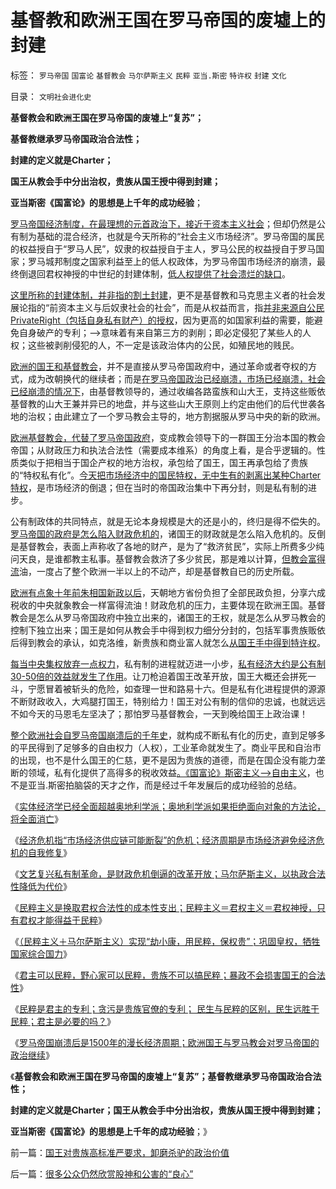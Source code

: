 # 基督教和欧洲王国在罗马帝国的废墟上的封建

标签： `罗马帝国` `国富论` `基督教会` `马尔萨斯主义` `民粹` `亚当.斯密` `特许权` `封建` `文化` 

目录： `文明社会进化史`

**基督教会和欧洲王国在罗马帝国的废墟上“复苏”；**

**基督教继承罗马帝国政治合法性；**

**封建的定义就是Charter；**

**国王从教会手中分出治权，贵族从国王授中得到封建；**

**亚当斯密《国富论》的思想是上千年的成功经验**；

[罗马帝国经济制度，在最理想的元首政治下，接近于资本主义社会](../../../2010/8/13/罗马帝国真正接近资本主义.md)；但却仍然是公有制为基础的混合经济，也就是今天所称的“社会主义市场经济”。罗马帝国的属民的权益授自于“罗马人民”，奴隶的权益授自于主人，罗马公民的权益授自于罗马国家；罗马城邦制度之国家利益至上的低人权政体，为罗马帝国市场经济的崩溃，最终倒退回君权神授的中世纪的封建体制，[低人权提供了社会溃烂的缺口](../../../2010/8/15/罗马帝国低人权隐患终致人口大绝灭.md)。

[这里所称的封建体制，并非指的割土封建](../../../2012/3/25/春秋封建是军事贵族的经济殖民，与欧洲中世纪的根本区别.md)，更不是基督教和马克思主义者的社会发展论指的“前资本主义与后奴隶社会的社会”，而是从权益而言，指[并非来源自公民PrivateRight（包括自身私有财产）的授权](../../../2012/3/2/中世纪君权天赋的积极意义.md)，因为更高的如国家利益的需要，能避免自身破产的专利；——>意味着有来自第三方的剥削；即必定侵犯了某些人的人权；这些被剥削侵犯的人，不一定是该政治体内的公民，如殖民地的贱民。



[欧洲的国王和基督教会](../../../2012/3/1/为什么信仰社会无法避免宗教战争？.md)，并不是直接从罗马帝国政府中，通过革命或者夺权的方式，成为改朝换代的继续者；而是[在罗马帝国政治已经崩溃，市场已经崩溃，社会已经崩溃的情况下](../../../2010/11/20/基督教中世纪是信仰的泛滥，社会的退步.md)，由基督教领导的，通过收编各路蛮族和山大王，支持这些贩依基督教的山大王兼并异已的地盘，并与这些山大王原则上约定由他们的后代世袭各地的治权；由此建立了一个罗马教会主导的，地方割据服从罗马中央的新的欧洲。

[欧洲基督教会，代替了罗马帝国政府](../../../2010/11/10/罗马崩溃是基督教入主的代价.md)，变成教会领导下的一群国王分治本国的教会帝国；从财政压力和执法合法性（需要成本维系）的角度上看，是合乎逻辑的。性质类似于把相当于国企产权的地方治权，承包给了国王，国王再承包给了贵族的“特权私有化”。[今天把市场经济中的国民特权，无中生有的剥离出某种Charter特权](../../../2012/7/6/“国家财富”掠自何方？默认归属权比人权宣言简明精确.md)，是市场经济的倒退；但在当时的帝国政治集中下再分封，则是私有制的进步。

公有制政体的共同特点，就是无论本身规模是大的还是小的，终归是得不偿失的。[罗马帝国的政府是怎么陷入财政危机的](../../../2010/8/20/公私不分!税收民主化1500年弯路！.md)，诸国王的财政就是怎么陷入危机的。反倒是基督教会，表面上声称收了各地的财产，是为了“救济贫民”，实际上所费多少纯问天良，是谁都教主私事。基督教会救济了多少贫民，那是难以计算，[但教会富得流](../../../2011/8/26/基督教对高利贷和投机的偏见.md)油，一度占了整个欧洲一半以上的不动产，却是基督教自已的历史所载。

[欧洲有点象十年前朱相国新政以后](../../../2011/11/1/从《朱镕基讲话实录》勘探政策演绎逻辑的过程.md)，天朝地方省份负担了全部民政负担，分享六成税收的中央就象教会一样富得流油！财政危机的压力，主要体现在欧洲王国。基督教会是怎么从罗马帝国政府中独立出来的，诸国王的王权，就是怎么从罗马教会的控制下独立出来；国王是如何从教会手中得到权力细分分封的，包括军事贵族贩依后得到教会的承认，如克洛维，新贵族和商业富人就怎么[从国王手中得到特许权](../../../2011/10/19/罗马帝国《通往中世纪奴役之路》经济路线图.md)。

[每当中央集权放弃一点权力](../../../2010/1/22/管理学向经济学靠拢“产权细分”.md)，私有制的进程就迈进一小步，[私有经济大约是公有制30-50倍的效益就发生了作用](../../../2012/7/3/国企对祖国的损害，至少相当于国企收入30-50倍.md)。让刀枪迫着国王改革开放，国王大概还会拼死一斗，宁愿冒着被斩头的危险，如查理一世和路易十六。但是私有化进程提供的源源不断财政收入，大鸡腿打国王，特别给力！国王对公有制的信仰的忠诚，也就远远不如今天的马恩毛左坚决了；那怕罗马基督教会，一天到晚给国王上政治课！

[整个欧洲社会自罗马帝国崩溃后的千年史](../../../2012/4/1/封建社会的生产力比奴隶社会落后.md)，就构成不断私有化的历史，直到足够多的平民得到了足够多的自由权力（人权），工业革命就发生了。商业平民和自治市的出现，也不是什么国王的仁慈，更不是因为贵族的道德，而是在国企没有能力垄断的领域，私有化提供了高得多的税收效益[。《国富论》斯密主义——>自由主义](../../../2011/12/11/宪章运动在反谷物法中瓦解，国富论因何崛起？.md)，也不是亚当.斯密拍脑袋的天才之作，而是经过千年发展后的成功经验的总结。

《[实体经济学已经全面超越奥地利学派；奥地利学派如果拒绝面向对象的方法论，将全面消亡](../../../2012/7/17/自然科学中的神学八股；在社会科学中复辟“神学”.md)》

《[经济危机指“市场经济供应链可能断裂”的危机；经济周期是市场经济避免经济危机的自我修复](../../../2012/7/17/经济危机指“市场经济的供应链可能断裂”的危机.md)》

《[文艺复兴私有制革命，是财政危机倒逼的改革开放；马尔萨斯主义，以执政合法性降低为代价](../../../2012/7/17/马尔萨斯主义以执政合法性降低为代价.md)》

《[民粹主义是换取君权合法性的成本性支出；民粹主义＝君权主义＝君权神授，只有君权才能得益于民粹](../../../2012/7/18/民粹主义，换取君权合法性的成本性支出.md)》

《[（民粹主义＋马尔萨斯主义）实现“劫小康，用民粹，保权贵”；巩固皇权，牺牲国家综合国力](../../../2012/7/18/民粹主义，君权主义，贵族的马尔萨斯主义.md)》

《[君主可以民粹，野心家可以民粹，贵族不可以搞民粹；暴政不会损害国王的合法性](../../../2012/7/18/君权主义等价于民粹，暴政不会损害国王的执政合法性.md)》

《[民粹是君主的专利；贪污是贵族官僚的专利；
民生与民粹的区别，民生远胜于民粹；君主是必要的吗？](../../../2012/7/19/民生与民粹的区别，刘恒，杨坚，朱元璋.md)》

《[罗马帝国崩溃后是1500年的漫长经济周期；欧洲国王与罗马教会对罗马帝国的政治继续](../../../2012/7/19/国王对贵族高标准严要求，卸磨杀驴的政治价值.md)》

《**基督教会和欧洲王国在罗马帝国的废墟上“复苏”；基督教继承罗马帝国政治合法性；**

**封建的定义就是Charter；国王从教会手中分出治权，贵族从国王授中得到封建；**

**亚当斯密《国富论》的思想是上千年的成功经验**；》

前一篇：[国王对贵族高标准严要求，卸磨杀驴的政治价值](../../../2012/7/19/国王对贵族高标准严要求，卸磨杀驴的政治价值.md)

后一篇：[很多公众仍然欣赏股神和公害的“良心”](../../../2012/7/19/很多公众仍然欣赏股神和公害的“良心”.md)